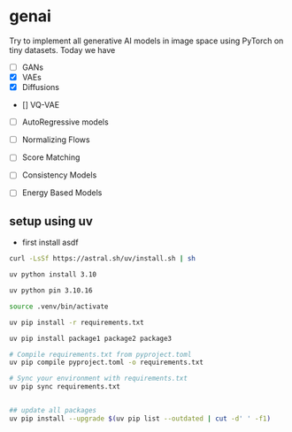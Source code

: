# genai

Try to implement all generative AI models in image space using PyTorch on tiny datasets. Today we have 
- [ ] GANs 
- [x] VAEs 
- [x] Diffusions 
- []  VQ-VAE
- [ ] AutoRegressive models 
- [ ] Normalizing Flows 
- [ ] Score Matching 
- [ ] Consistency Models 
- [ ] Energy Based Models 




## setup using uv 
- first install asdf 

```bash
curl -LsSf https://astral.sh/uv/install.sh | sh

uv python install 3.10                   

uv python pin 3.10.16

source .venv/bin/activate

uv pip install -r requirements.txt

uv pip install package1 package2 package3

# Compile requirements.txt from pyproject.toml
uv pip compile pyproject.toml -o requirements.txt

# Sync your environment with requirements.txt
uv pip sync requirements.txt


## update all packages 
uv pip install --upgrade $(uv pip list --outdated | cut -d' ' -f1)
```

